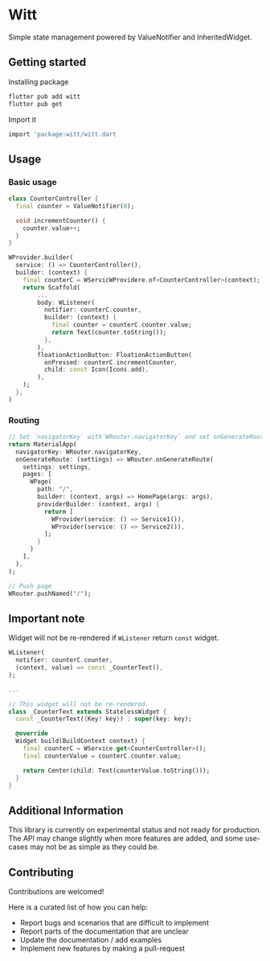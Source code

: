 # Witt

Simple state management powered by ValueNotifier and InheritedWidget.

## Getting started

Installing package

```bash
flutter pub add witt
flutter pub get
```

Import it

```bash
import 'package:witt/witt.dart
```

## Usage

### Basic usage

```dart
class CounterController {
  final counter = ValueNotifier(0);

  void incrementCounter() {
    counter.value++;
  }
}

WProvider.builder(
  service: () => CounterController(),
  builder: (context) {
    final counterC = WServicWProvidere.of<CounterController>(context);
    return Scaffold(
        ...
        body: WListener(
          notifier: counterC.counter,
          builder: (context) {
            final counter = counterC.counter.value;
            return Text(counter.toString());
          },
        ),
        floationActionButton: FloationActionButton(
          onPressed: counterC.incrementCounter,
          child: const Icon(Icons.add),
        ),
    );
  },
)
```

### Routing

```dart
// Set `navigatorKey` with`WRouter.navigatorKey` and set onGenerateRoute.
return MaterialApp(
  navigatorKey: WRouter.navigatorKey,
  onGenerateRoute: (settings) => WRouter.onGenerateRoute(
    settings: settings,
    pages: [
      WPage(
        path: "/",
        builder: (context, args) => HomePage(args: args),
        providerBuilder: (context, args) {
          return [
            WProvider(service: () => Service1()),
            WProvider(service: () => Service2()),
          ];
        }
      )
    ],
  ),
);

// Push page
WRouter.pushNamed("/");
```

## Important note

Widget will not be re-rendered if `WListener` return `const` widget.

```dart
WListener(
  notifier: counterC.counter,
  (context, value) => const _CounterText(),
);

...

// This widget will not be re-rendered.
class _CounterText extends StatelessWidget {
  const _CounterText({Key? key}) : super(key: key);

  @override
  Widget build(BuildContext context) {
    final counterC = WService.get<CounterController>();
    final counterValue = counterC.counter.value;

    return Center(child: Text(counterValue.toString()));
  }
}
```

## Additional Information

This library is currently on experimental status and not ready for production. The API may change slightly when more features are added, and some use-cases may not be as simple as they could be.

## Contributing

Contributions are welcomed!

Here is a curated list of how you can help:

- Report bugs and scenarios that are difficult to implement
- Report parts of the documentation that are unclear
- Update the documentation / add examples
- Implement new features by making a pull-request
